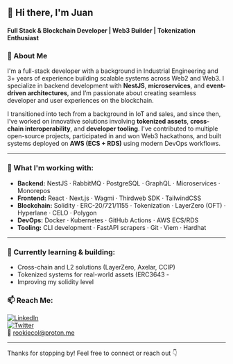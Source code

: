 ## 👋 Hi there, I'm Juan  
#### Full Stack & Blockchain Developer | Web3 Builder | Tokenization Enthusiast

### 🧠 About Me  
I'm a full-stack developer with a background in Industrial Engineering and 3+ years of experience building scalable systems across Web2 and Web3. I specialize in backend development with **NestJS**, **microservices**, and **event-driven architectures**, and I’m passionate about creating seamless developer and user experiences on the blockchain.

I transitioned into tech from a background in IoT and sales, and since then, I’ve worked on innovative solutions involving **tokenized assets**, **cross-chain interoperability**, and **developer tooling**. I've contributed to multiple open-source projects, participated in and won Web3 hackathons, and built systems deployed on **AWS (ECS + RDS)** using modern DevOps workflows.

---

### 🚀 What I'm working with:
- **Backend:** NestJS · RabbitMQ · PostgreSQL · GraphQL · Microservices · Monorepos  
- **Frontend:** React · Next.js · Wagmi · Thirdweb SDK · TailwindCSS  
- **Blockchain:** Solidity · ERC-20/721/1155 · Tokenization · LayerZero (OFT) · Hyperlane · CELO · Polygon  
- **DevOps:** Docker · Kubernetes · GitHub Actions · AWS ECS/RDS  
- **Tooling:** CLI development · FastAPI scrapers · Git · Viem · Hardhat  

---

### 🌱 Currently learning & building:
- Cross-chain and L2 solutions (LayerZero, Axelar, CCIP)
- Tokenized systems for real-world assets (ERC3643 -
- Improving my solidity level 


### 📫 Reach Me:
[![LinkedIn](https://cdn.jsdelivr.net/npm/simple-icons@3.0.1/icons/linkedin.svg)](https://www.linkedin.com/in/juandiegoagudelom)  
[![Twitter](https://cdn.jsdelivr.net/npm/simple-icons@3.0.1/icons/twitter.svg)](https://twitter.com/ROOKIESNIFFER)  
📧 rookiecol@proton.me

---

Thanks for stopping by! Feel free to connect or reach out 👇
